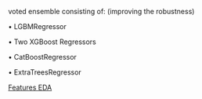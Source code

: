 voted ensemble consisting of:
(improving the robustness)

• LGBMRegressor

• Two XGBoost Regressors

• CatBoostRegressor 

• ExtraTreesRegressor

[Features EDA](https://www.kaggle.com/code/antoninadolgorukova/cmi-piu-features-eda)
